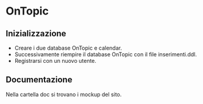# OnTopic

## Inizializzazione

* Creare i due database OnTopic e calendar.
* Successivamente riempire il database OnTopic con il file inserimenti.ddl.
* Registrarsi con un nuovo utente.

## Documentazione

Nella cartella doc si trovano i mockup del sito.
